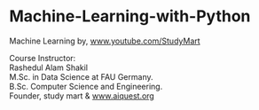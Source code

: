 # Machine-Learning-with-Python
Machine Learning by, www.youtube.com/StudyMart

Course Instructor: <br>
Rashedul Alam Shakil <br>
M.Sc. in Data Science at FAU Germany. <br>
B.Sc. Computer Science and Engineering.  <br>
Founder, study mart & www.aiquest.org  
